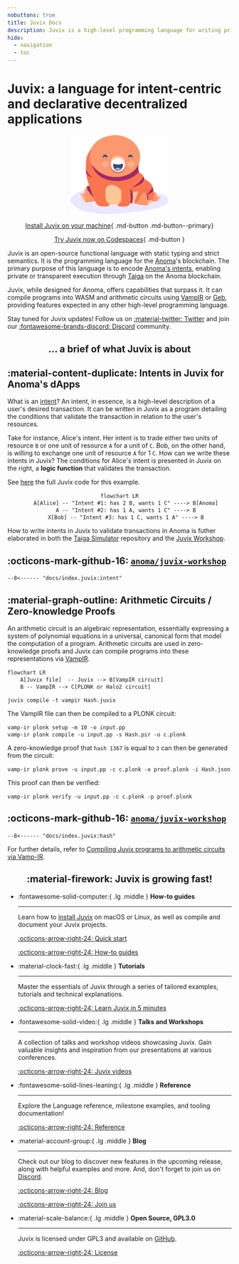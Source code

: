 ```yaml
---
nobuttons: true
title: Juvix Docs
description: Juvix is a high-level programming language for writing privacy-preserving decentralised applications.
hide:
  - navigation
  - toc
---
```



# Juvix: a language for intent-centric and declarative decentralized applications


<div class="grid cards" markdown>

<div style="text-align:center" markdown>

<div style="text-align:center">
  <img src="assets/images/tara-smiling.svg" width="220" />
</div>

[Install Juvix on your machine](http://localhost:8000/howto/installing/#shell-script){ .md-button .md-button--primary}

[Try Juvix now on Codespaces](https://github.com/codespaces/new?hide_repo_select=true&ref=main&repo=102404734&machine=standardLinux32gb&location=WestEurope){ .md-button  }

</div>

<div markdown>

Juvix is an open-source functional language with static typing and strict
semantics. It is the programming language for the [Anoma][anoma]'s blockchain. The
primary purpose of this language is to encode [Anoma's intents][anoma], enabling
private or transparent execution through [Taiga][taiga] on the Anoma
blockchain.

Juvix, while designed for Anoma, offers capabilities that surpass it. It can
compile programs into WASM and arithmetic circuits using [VampIR][vampir] or
[Geb][geb], providing features expected in any other high-level programming
language.

Stay tuned for Juvix updates! Follow us on [:material-twitter: Twitter][twitter]
and join our [:fontawesome-brands-discord: Discord][Discord] community.

<!-- To follow the development of Anoma, follow [:material-twitter: Anoma
Twitter][anomaTwitter] and join [:fontawesome-brands-discord: Anoma
Discord][anomaDiscord]. -->

</div>

</div>

<div style="text-align:center" markdown>

## ... a brief of what Juvix is about

</div>


<div class="grid cards" markdown>

<div markdown>

## :material-content-duplicate: Intents in Juvix for Anoma's dApps

What is an [intent](https://anoma.net/blog/intents-arent-real)? An intent, in
essence, is a high-level description of a user's desired transaction. It can be
written in Juvix as a program detailing the conditions that validate the
transaction in relation to the user's resources.

Take for instance, Alice's intent. Her intent is to trade either two units of
resource `B` or one unit of resource `A` for a unit of `C`. Bob, on the other
hand, is willing to exchange one unit of resource `A` for 1 `C`. How can we
write these intents in Juvix? The conditions for Alice's intent is presented in
Juvix on the right, a **logic function** that validates the transaction.

See [here](https://anoma.github.io/taiga-simulator/Apps.TwoPartyExchange-src.html#1184) the full Juvix code for this example.

<div class="grid cards" style="text-align:center" markdown>

```mermaid
flowchart LR
    A[Alice] -- "Intent #1: has 2 B, wants 1 C" ----> B[Anoma]
    A -- "Intent #2: has 1 A, wants 1 C" ----> B
    X[Bob] -- "Intent #3: has 1 C, wants 1 A" ----> B
```

</div>

How to write intents in Juvix to validate transactions in Anoma is futher
elaborated in both the [Taiga
Simulator](https://github.com/anoma/taiga-simulator) repository and the [Juvix
Workshop](https://github.com/anoma/juvix-workshop).

</div>

<div markdown>

## :octicons-mark-github-16: [`anoma/juvix-workshop`](https://github.com/anoma/taiga-simulator)

```juvix
--8<------ "docs/index.juvix:intent"
```

</div>
</div>


<div class="grid cards" markdown>

<div markdown>

## :material-graph-outline: Arithmetic Circuits / Zero-knowledge Proofs

An arithmetic circuit is an algebraic representation, essentially expressing a
system of polynomial equations in a universal, canonical form that model the
computation of a program. Arithmetic circuits are used in zero-knowledge proofs
and Juvix can compile programs into these representations via [VampIR][vampir].

```mermaid
flowchart LR
    A[Juvix file]  -- Juvix --> B[VampIR circuit]
    B -- VampIR --> C[PLONK or Halo2 circuit]
```

``` shell
juvix compile -t vampir Hash.juvix
```

The VampIR file can then be compiled to a PLONK circuit:

``` shell
vamp-ir plonk setup -m 10 -o input.pp
vamp-ir plonk compile -u input.pp -s Hash.pir -o c.plonk
```

A zero-knowledge proof that `hash 1367` is equal to `3` can then be generated
from the circuit:

``` shell
vamp-ir plonk prove -u input.pp -c c.plonk -o proof.plonk -i Hash.json
```

This proof can then be verified:

``` shell
vamp-ir plonk verify -u input.pp -c c.plonk -p proof.plonk
```

</div>

<div markdown>

## :octicons-mark-github-16: [`anoma/juvix-workshop`](https://github.com/anoma/juvix-workshop/blob/main/arithmetic-circuits/README.md)

```juvix
--8<------ "docs/index.juvix:hash"
```

For further details, refer to [Compiling Juvix programs to
arithmetic circuits via Vamp-IR](./blog/posts/vampir-circuits.md).

</div>

</div>

<div style="text-align:center" markdown>

## :material-firework: Juvix is growing fast!

</div>

<div class="grid cards" markdown>

-   :fontawesome-solid-computer:{ .lg .middle } __How-to guides__

    ---

    Learn how to [install Juvix](./howto/installing.md) on macOS or Linux, as well as compile and
   document your Juvix projects.

    [:octicons-arrow-right-24: Quick start ](./howto/quick-start.md)

    [:octicons-arrow-right-24: How-to guides ](./howto/installing.md)

-   :material-clock-fast:{ .lg .middle } __Tutorials__

    ---

    Master the essentials of Juvix through a series of
    tailored examples, tutorials and technical explanations.

    [:octicons-arrow-right-24: Learn Juvix in 5 minutes](./tutorials/learn.md)

<!-- -  :fontawesome-solid-book-open:{ .lg .middle } __Explanations__

    ---

    A series dedicated to delivering more in-depth technical explanations of Juvix.

    [:octicons-arrow-right-24: Read the book](./explanations/README.md) -->

-  :fontawesome-solid-video:{ .lg .middle } __Talks and Workshops__

    ---

    A collection of talks and workshop videos showcasing Juvix. Gain valuable
    insights and inspiration from our presentations at various conferences.

    [:octicons-arrow-right-24: Juvix videos](./about/talks.md)

-   :fontawesome-solid-lines-leaning:{ .lg .middle } __Reference__

    ---

    Explore the Language reference, milestone examples, and tooling
    documentation!

    [:octicons-arrow-right-24: Reference](./reference/language/functions.md)

-   :material-account-group:{ .lg .middle } __Blog__

    ---

    Check out our blog to discover new features in the upcoming release, along
    with helpful examples and more. And, don't forget to join us on [Discord].

    [:octicons-arrow-right-24: Blog](./blog/index.md)

    [:octicons-arrow-right-24: Join us](./about/community.md)

-   :material-scale-balance:{ .lg .middle } __Open Source, GPL3.0__

    ---

    Juvix is licensed under GPL3 and available on [GitHub].

    [:octicons-arrow-right-24: License](./about/license.md)

</div>


[anoma]: https://anoma.net
[changelog]: https://docs.juvix.org/changelog.html
[Discord]: https://discord.gg/jwzaMZ2Sct
[anomaDiscord]: https://discord.gg/jwzaMZ2Sct
[geb]: https://github.com/anoma/geb
[GitHub]: https://github.com/anoma/juvix
[homebrew]: https://brew.sh
[juvix-book]: https://docs.juvix.org
[juvix-formula]: https://github.com/anoma/homebrew-juvix
[juvix-mode]: https://github.com/anoma/juvix-mode
[latest-release]: https://github.com/anoma/juvix/releases/latest
[nightly-builds]: https://github.com/anoma/juvix-nightly-builds
[repo-codespace]: https://github.com/codespaces/new?hide_repo_select=true&ref=main&repo=102404734&machine=standardLinux32gb&location=WestEurope
[repo]: https://github.com/anoma/juvix
[stdlib-codespace]: https://github.com/codespaces/new?hide_repo_select=true&ref=main&repo=102404734&machine=standardLinux32gb&location=WestEurope
[stdlib]: https://github.com/anoma/juvix-stdlib
[taiga]: https://github.com/anoma/taiga
[twitter]: https://twitter.com/juvixlang
[anomaTwitter]: https://twitter.com/anoma
[vampir]: https://github.com/anoma/vamp-ir
[vscode-plugin]: https://github.com/anoma/vscode-juvix
[website]: https://juvix.org
